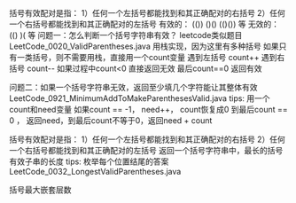 括号有效配对是指：
1）任何一个左括号都能找到和其正确配对的右括号
2）任何一个右括号都能找到和其正确配对的左括号
有效的：    (())  ()()   (()())  等
无效的：     (()   )(     等
问题一：怎么判断一个括号字符串有效？
leetcode类似题目
LeetCode_0020_ValidParentheses.java
用栈实现，因为这里有多种括号
如果只有一类括号，则不需要用栈，直接用一个count变量
遇到左括号 count++
遇到右括号 count--
如果过程中count<0 直接返回无效
最后count==0 返回有效


问题二：如果一个括号字符串无效，返回至少填几个字符能让其整体有效
LeetCode_0921_MinimumAddToMakeParenthesesValid.java
tips:
用一个count和need变量
如果count == -1， need++， count恢复成0
到最后count == 0 ， 返回need，到最后count不等于0，返回need + count


括号有效配对是指：
1）任何一个左括号都能找到和其正确配对的右括号
2）任何一个右括号都能找到和其正确配对的左括号
返回一个括号字符串中，最长的括号有效子串的长度
tips:
枚举每个位置结尾的答案
LeetCode_0032_LongestValidParentheses.java

括号最大嵌套层数